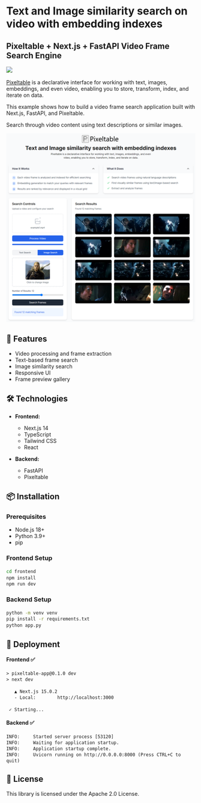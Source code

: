 # Text and Image similarity search on video with embedding indexes

## Pixeltable + Next.js + FastAPI Video Frame Search Engine

<a href="https://github.com/pixeltable/pixeltable"><img src="https://img.shields.io/badge/Powered%20by-Pixeltable-blue.svg"/></a>

[Pixeltable](https://github.com/pixeltable/pixeltable) is a declarative interface for working with text, images, embeddings, and even video, enabling you to store, transform, index, and iterate on data.

This example shows how to  build a video frame search application built with Next.js, FastAPI, and Pixeltable.

Search through video content using text descriptions or similar images.

![overview](overview.png)

## 🚀 Features

- Video processing and frame extraction
- Text-based frame search
- Image similarity search
- Responsive UI
- Frame preview gallery

## 🛠️ Technologies

- **Frontend:**
  - Next.js 14
  - TypeScript
  - Tailwind CSS
  - React

- **Backend:**
  - FastAPI
  - Pixeltable

## 📦 Installation

### Prerequisites

- Node.js 18+
- Python 3.9+
- pip

### Frontend Setup

```bash
cd frontend
npm install
npm run dev
```

### Backend Setup

```bash
python -m venv venv
pip install -r requirements.txt 
python app.py
```

## 🚀 Deployment

#### Frontend ✅

```
> pixeltable-app@0.1.0 dev
> next dev

   ▲ Next.js 15.0.2
   - Local:        http://localhost:3000

 ✓ Starting...
 ```

#### Backend ✅

```
INFO:     Started server process [53120]
INFO:     Waiting for application startup.
INFO:     Application startup complete.
INFO:     Uvicorn running on http://0.0.0.0:8000 (Press CTRL+C to quit)
```

## 📄 License

This library is licensed under the Apache 2.0 License.